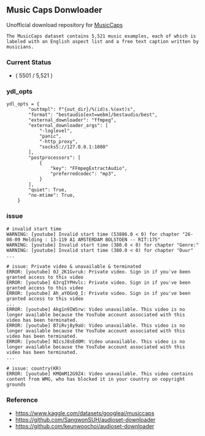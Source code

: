## Music Caps Donwloader

Unofficial download repository for [MusicCaps](https://www.kaggle.com/datasets/googleai/musiccaps)

`The MusicCaps dataset contains 5,521 music examples, each of which is labeled with an English aspect list and a free text caption written by musicians.`

### Current Status
- ( 5501 / 5,521 )

### ydl_opts
```
ydl_opts = {
        "outtmpl": f"{out_dir}/%(id)s.%(ext)s",
        "format": "bestaudio[ext=webm]/bestaudio/best",
        "external_downloader": "ffmpeg",
        "external_downloader_args": [
            "-loglevel",
            "panic",
            "-http_proxy",
            "socks5://127.0.0.1:1080"
        ],
        "postprocessors": [
            {
                "key": "FFmpegExtractAudio",
                "preferredcodec": "mp3",
            }
        ],
        "quiet": True,
        "no-mtime": True,
    }
```

### issue

```
# invalid start time
WARNING: [youtube] Invalid start time (53886.0 < 0) for chapter "26-08-09 Melding : 13-119 A1 AMSTERDAM BOLSTOEN -- RIT:175"
WARNING: [youtube] Invalid start time (380.0 < 0) for chapter "Genre:"
WARNING: [youtube] Invalid start time (380.0 < 0) for chapter "Duur"                                        
...

# issue: Private video & unavailable & terminated
ERROR: [youtube] 0J_2K1Gvruk: Private video. Sign in if you've been granted access to this video
ERROR: [youtube] 63rqIYPHvlc: Private video. Sign in if you've been granted access to this video
ERROR: [youtube] Ah_aYOGnQ_I: Private video. Sign in if you've been granted access to this video
...
ERROR: [youtube] Akg1n9IWSrw: Video unavailable. This video is no longer available because the YouTube account associated with this video has been terminated.
ERROR: [youtube] B7iRvj8y9aU: Video unavailable. This video is no longer available because the YouTube account associated with this video has been terminated.
ERROR: [youtube] NIcsJ8sEd0M: Video unavailable. This video is no longer available because the YouTube account associated with this video has been terminated.
...

# issue: country(KR)
ERROR: [youtube] KMQmM12G9Z4: Video unavailable. This video contains content from WMG, who has blocked it in your country on copyright grounds
```

### Reference
- https://www.kaggle.com/datasets/googleai/musiccaps
- https://github.com/SangwonSUH/audioset-downloader
- https://github.com/keunwoochoi/audioset-downloader
